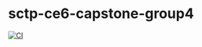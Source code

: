 # sctp-ce6-capstone-group4

[![CI](https://github.com/tsanghan/sctp-ce6-capstone-group4/actions/workflows/CI.yaml/badge.svg)](https://github.com/tsanghan/sctp-ce6-capstone-group4/actions/workflows/CI.yaml)